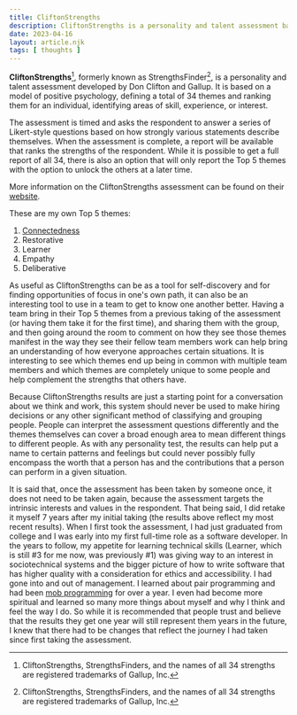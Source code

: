 ```yaml
---
title: CliftonStrengths
description: CliftonStrengths is a personality and talent assessment based on a model of positive psychology, defining a total of 34 themes and ranking them for an individual, identifying areas of skill, experience, or interest.
date: 2023-04-16
layout: article.njk
tags: [ thoughts ]
---
```

**CliftonStrengths**[^1], formerly known as StrengthsFinder[^1], is a personality and talent assessment developed by Don Clifton and Gallup. It is based on a model of positive psychology, defining a total of 34 themes and ranking them for an individual, identifying areas of skill, experience, or interest.

The assessment is timed and asks the respondent to answer a series of Likert-style questions based on how strongly various statements describe themselves. When the assessment is complete, a report will be available that ranks the strengths of the respondent. While it is possible to get a full report of all 34, there is also an option that will only report the Top 5 themes with the option to unlock the others at a later time.

More information on the CliftonStrengths assessment can be found on their [website](https://www.gallup.com/cliftonstrengths/en/252137/home.aspx).

These are my own Top 5 themes:

1. [Connectedness](/connectedness)
2. Restorative
3. Learner
4. Empathy
5. Deliberative

As useful as CliftonStrengths can be as a tool for self-discovery and for finding opportunities of focus in one's own path, it can also be an interesting tool to use in a team to get to know one another better. Having a team bring in their Top 5 themes from a previous taking of the assessment (or having them take it for the first time), and sharing them with the group, and then going around the room to comment on how they see those themes manifest in the way they see their fellow team members work can help bring an understanding of how everyone approaches certain situations. It is interesting to see which themes end up being in common with multiple team members and which themes are completely unique to some people and help complement the strengths that others have.

Because CliftonStrengths results are just a starting point for a conversation about we think and work, this system should never be used to make hiring decisions or any other significant method of classifying and grouping people. People can interpret the assessment questions differently and the themes themselves can cover a broad enough area to mean different things to different people. As with any personality test, the results can help put a name to certain patterns and feelings but could never possibly fully encompass the worth that a person has and the contributions that a person can perform in a given situation.

It is said that, once the assessment has been taken by someone once, it does not need to be taken again, because the assessment targets the intrinsic interests and values in the respondent. That being said, I did retake it myself 7 years after my initial taking (the results above reflect my most recent results). When I first took the assessment, I had just graduated from college and I was early into my first full-time role as a software developer. In the years to follow, my appetite for learning technical skills (Learner, which is still #3 for me now, was previously #1) was giving way to an interest in sociotechnical systems and the bigger picture of how to write software that has higher quality with a consideration for ethics and accessibility. I had gone into and out of management. I learned about pair programming and had been [mob programming](/mob-programming) for over a year. I even had become more spiritual and learned so many more things about myself and why I think and feel the way I do. So while it is recommended that people trust and believe that the results they get one year will still represent them years in the future, I knew that there had to be changes that reflect the journey I had taken since first taking the assessment.

[^1]: CliftonStrengths, StrengthsFinders, and the names of all 34 strengths are registered trademarks of Gallup, Inc.